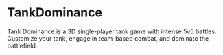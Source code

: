 # TankDominance
Tank Dominance is a 3D single-player tank game with intense 5v5 battles. Customize your tank, engage in team-based combat, and dominate the battlefield. 

